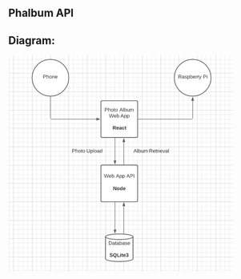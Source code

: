 ## Phalbum API

## Diagram:
![](https://github.com/leeferfeefer/phalbum-api/blob/master/images/phalbum-diagram.png)


